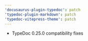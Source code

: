 ```yaml
---
'docusaurus-plugin-typedoc': patch
'typedoc-plugin-markdown': patch
'typedoc-vitepress-theme': patch
---
```


- TypeDoc 0.25.0 compatibility fixes
